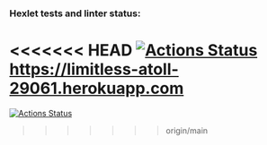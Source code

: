 ### Hexlet tests and linter status:
<<<<<<< HEAD
[![Actions Status](https://github.com/AndreiIlin/frontend-project-lvl4/workflows/hexlet-check/badge.svg)](https://github.com/AndreiIlin/frontend-project-lvl4/actions)
https://limitless-atoll-29061.herokuapp.com
=======
[![Actions Status](https://github.com/AndreiIlin/frontend-project-lvl4/workflows/hexlet-check/badge.svg)](https://github.com/AndreiIlin/frontend-project-lvl4/actions)
>>>>>>> origin/main
